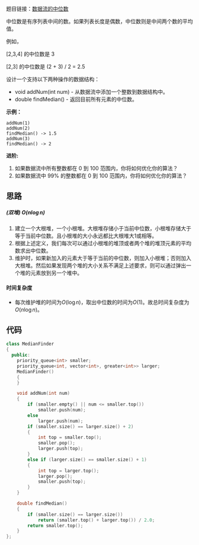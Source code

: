 题目链接：[数据流的中位数](https://leetcode-cn.com/problems/find-median-from-data-stream/submissions/)


中位数是有序列表中间的数。如果列表长度是偶数，中位数则是中间两个数的平均值。

例如，

[2,3,4] 的中位数是 3

[2,3] 的中位数是 (2 + 3) / 2 = 2.5

设计一个支持以下两种操作的数据结构：

- void addNum(int num) - 从数据流中添加一个整数到数据结构中。
- double findMedian() - 返回目前所有元素的中位数。

**示例：**

```
addNum(1)
addNum(2)
findMedian() -> 1.5
addNum(3) 
findMedian() -> 2
```

**进阶:**

1. 如果数据流中所有整数都在 0 到 100 范围内，你将如何优化你的算法？
2. 如果数据流中 99% 的整数都在 0 到 100 范围内，你将如何优化你的算法？

## 思路

##### (双堆) $O(n\log n)$

1. 建立一个大根堆，一个小根堆。大根堆存储小于当前中位数，小根堆存储大于等于当前中位数。且小根堆的大小永远都比大根堆大1或相等。
2. 根据上述定义，我们每次可以通过小根堆的堆顶或者两个堆的堆顶元素的平均数求出中位数。
3. 维护时，如果新加入的元素大于等于当前的中位数，则加入小根堆；否则加入大根堆。然后如果发现两个堆的大小关系不满足上述要求，则可以通过弹出一个堆的元素放到另一个堆中。

#### 时间复杂度

- 每次维护堆的时间为$O(\log n)$，取出中位数的时间为$O(1)$。故总时间复杂度为$O(n \log n)$。

## 代码

```cpp
class MedianFinder
{
  public:
    priority_queue<int> smaller;
    priority_queue<int, vector<int>, greater<int>> larger;
    MedianFinder()
    {
    }

    void addNum(int num)
    {
        if (smaller.empty() || num <= smaller.top())
            smaller.push(num);
        else
            larger.push(num);
        if (smaller.size() == larger.size() + 2)
        {
            int top = smaller.top();
            smaller.pop();
            larger.push(top);
        }
        else if (larger.size() == smaller.size() + 1)
        {
            int top = larger.top();
            larger.pop();
            smaller.push(top);
        }
    }

    double findMedian()
    {
        if (smaller.size() == larger.size())
            return (smaller.top() + larger.top()) / 2.0;
        return smaller.top();
    }
};
```

